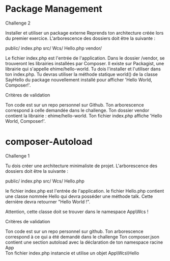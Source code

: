 # Package Management

Challenge 2

Installer et utiliser un package externe
Reprends ton architecture créée lors du premier exercice.
L'arborescence des dossiers doit être la suivante :

public/
    index.php
src/
    Wcs/
        Hello.php
vendor/

Le fichier index.php est l'entrée de l'application.
Dans le dossier /vendor, se trouveront les librairies installées par Composer.
Il existe sur Packagist, une librairie qui s'appelle ehime/hello-world. Tu dois l'installer et l'utiliser dans ton index.php.
Tu devras utiliser la méthode statique world() de la classe SayHello du package nouvellement installé pour afficher 'Hello World, Composer!'.

Critères de validation

Ton code est sur un repo personnel sur Github.
Ton arborescence correspond à celle demandée dans le challenge.
Ton dossier vendor contient la librairie : ehime/hello-world.
Ton fichier index.php affiche 'Hello World, Composer!'.


# composer-Autoload

Challenge 1

Tu dois créer une architecture minimaliste de projet.
L'arborescence des dossiers doit être la suivante :

public/
    index.php
src/
    Wcs/
        Hello.php
        
        
le fichier index.php est l'entrée de l'application.
le fichier Hello.php contient une classe nommée Hello qui devra posséder une méthode talk. Cette dernière devra retourner "Hello World !".

Attention, cette classe doit se trouver dans le namespace App\Wcs !

Critères de validation

Ton code est sur un repo personnel sur github.
Ton arborescence correspond à ce qui a été demandé dans le challenge
Ton composer.json contient une section autoload avec la déclaration de ton namespace racine App\
Ton fichier index.php instancie et utilise un objet App\Wcs\Hello
